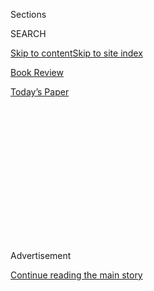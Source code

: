 <div id="app">

<div>

<div>

<div>

<div class="NYTAppHideMasthead css-1q2w90k e1suatyy0">

<div class="section css-ui9rw0 e1suatyy2">

<div class="css-eph4ug er09x8g0">

<div class="css-6n7j50">

</div>

<span class="css-1dv1kvn">Sections</span>

<div class="css-10488qs">

<span class="css-1dv1kvn">SEARCH</span>

</div>

[Skip to content](#site-content)[Skip to site index](#site-index)

</div>

<div id="masthead-section-label" class="css-1wr3we4 eaxe0e00">

[Book
Review](https://www.nytimes3xbfgragh.onion/section/books/review)

</div>

<div class="css-10698na e1huz5gh0">

</div>

</div>

<div id="masthead-bar-one" class="section hasLinks css-15hmgas e1csuq9d3">

<div class="css-uqyvli e1csuq9d0">

</div>

<div class="css-1uqjmks e1csuq9d1">

</div>

<div class="css-9e9ivx">

[](https://myaccount.nytimes3xbfgragh.onion/auth/login?response_type=cookie&client_id=vi)

</div>

<div class="css-1bvtpon e1csuq9d2">

[Today’s
Paper](https://www.nytimes3xbfgragh.onion/section/todayspaper)

</div>

</div>

</div>

</div>

<div data-aria-hidden="false">

<div id="site-content" data-role="main">

<div>

<div class="css-1aor85t" style="opacity:0.000000001;z-index:-1;visibility:hidden">

<div class="css-1hqnpie">

<div class="css-epjblv">

<span class="css-17xtcya">[Book
Review](/section/books/review)</span><span class="css-x15j1o">|</span><span class="css-fwqvlz">‘Wandering
in Strange Lands,’ by Morgan Jerkins: An
Excerpt</span>

</div>

<div class="css-k008qs">

<div class="css-1iwv8en">

<span class="css-18z7m18"></span>

<div>

</div>

</div>

<span class="css-1n6z4y">https://nyti.ms/30tmv77</span>

<div class="css-1705lsu">

<div class="css-4xjgmj">

<div class="css-4skfbu" data-role="toolbar" data-aria-label="Social Media Share buttons, Save button, and Comments Panel with current comment count" data-testid="share-tools">

  - 
  - 
  - 
  - 
    
    <div class="css-6n7j50">
    
    </div>

  - 

</div>

</div>

</div>

</div>

</div>

</div>

<div id="NYT_TOP_BANNER_REGION" class="css-13pd83m">

</div>

<div id="top-wrapper" class="css-1sy8kpn">

<div id="top-slug" class="css-l9onyx">

Advertisement

</div>

[Continue reading the main
story](#after-top)

<div class="ad top-wrapper" style="text-align:center;height:100%;display:block;min-height:250px">

<div id="top" class="place-ad" data-position="top" data-size-key="top">

</div>

</div>

<div id="after-top">

</div>

</div>

<div id="sponsor-wrapper" class="css-1hyfx7x">

<div id="sponsor-slug" class="css-19vbshk">

Supported by

</div>

[Continue reading the main
story](#after-sponsor)

<div id="sponsor" class="ad sponsor-wrapper" style="text-align:center;height:100%;display:block">

</div>

<div id="after-sponsor">

</div>

</div>

<div class="css-9u9xp4 ehdk2mb0">

# ‘Wandering in Strange Lands,’ by Morgan Jerkins: An Excerpt

</div>

<div class="css-170u9t6">

<div class="css-u7fh8e">

<div class="css-79elbk">

Buy Book<span data-aria-hidden="true">
    ▾</span>

  - [Amazon](https://www.amazon.com/gp/search?index=books&tag=NYTBSREV-20&field-keywords=Wandering+in+Strange+Lands%3A+A+Daughter+of+the+Great+Migration+Reclaims+Her+Roots+Morgan+Jerkins)
  - [Apple
    Books](https://du-gae-books-dot-nyt-du-prd.appspot.com/buy?title=Wandering+in+Strange+Lands%3A+A+Daughter+of+the+Great+Migration+Reclaims+Her+Roots&author=Morgan+Jerkins)
  - [Barnes and
    Noble](https://www.anrdoezrs.net/click-7990613-11819508?url=https%3A%2F%2Fwww.barnesandnoble.com%2Fw%2F%3Fean%3D9780062873040)
  - [Books-A-Million](https://www.anrdoezrs.net/click-7990613-35140?url=https%3A%2F%2Fwww.booksamillion.com%2Fp%2FWandering%2Bin%2BStrange%2BLands%253A%2BA%2BDaughter%2Bof%2Bthe%2BGreat%2BMigration%2BReclaims%2BHer%2BRoots%2FMorgan%2BJerkins%2F9780062873040)
  - [Bookshop](https://bookshop.org/a/3546/9780062873040)
  - [Indiebound](https://www.indiebound.org/book/9780062873040?aff=NYT)

</div>

When you purchase an independently reviewed book through our site, we
earn an affiliate commission.

</div>

</div>

<div class="css-xt80pu e12qa4dv0">

<div class="css-1w184yk e1m0lo4l0">

Aug. 4,
2020

<div class="css-4xjgmj">

<div class="css-d8bdto" data-role="toolbar" data-aria-label="Social Media Share buttons, Save button, and Comments Panel with current comment count" data-testid="share-tools">

  - 
  - 
  - 
  - 
    
    <div class="css-6n7j50">
    
    </div>

  - 

</div>

</div>

</div>

</div>

<div class="section meteredContent css-1r7ky0e" name="articleBody" itemprop="articleBody">

<div class="css-1fanzo5 StoryBodyCompanionColumn">

<div class="css-53u6y8">

In 1869 the Gullah Geechee people owned half of Beaufort County of South
Carolina. Since then, they’ve lost fourteen million acres. The best
example of the rapid marginalization of Gullah Geechee people is on
Hilton Head Island, one of the most lucrative places in the South.

In 2018, the *Conde Nast Traveler* ranked Hilton Head Island as the best
island resort area in the United States for the second year in a row,
and for good reason. The island is full of world-class resorts,
delectable cuisine, and sandy beaches, and it generally has idyllic
weather. But beyond the optics of a wonderful vacation spot, there’s a
grim side. Although Gullah Geechee people are spread out all across the
island, their biggest concentration is in the north end. Hilton Head
Island was once one large plantation. After the Civil War, freed black
people bought land from the United States government and settled into
what was the first self-governed town of formerly enslaved black people
in the country: Mitchelville. Other pieces of land were sold to (white)
speculators or previous plantation owners, who settled on the south end.
In 1956, Charles Fraser, the son of a well-off family who made their
fortune in timber, started the “modern” era in Hilton Head by creating
the first resort, Sea Pines Plantation, on the south end, constructing a
bridge to connect to the mainland, and bringing air-conditioning to the
island. But over time, developers wanted to expand to the north, as
well, and were ultimately successful. The lack of legal protection for
those who had heirs property, the rising land taxes, and the exodus of
African Americans leaving the South in general as a part of the Great
Migration, all allowed Fraser to succeed in converting most of Hilton
Head into a prime resort community.

*\[ Return to the review of* [*“Wandering in Strange
Lands.”*](https://www.nytimes3xbfgragh.onion/2020/08/03/books/review/wandering-in-strange-lands-morgan-jerkins.html)
*\]*

Over 80 percent of “early black landowners” from the post– Civil War
period and later did not have wills or clear titles. These landowners
simply passed down their acres to their descendants or relatives as what
is called heirs property. But families who have heirs property cannot
get mortgages, do home repairs, apply for state or federal aid, get
conservation funding, or take out loans available through the US
Department of Agriculture. Heirs property is one of the biggest issues
when it comes to black land preservation and cultural heritage on Hilton
Head Island.

I perused the internet to find Hilton Head locals who were outspoken
about the effects of business expansion into predominantly Gullah
Geechee communities, and found Taiwan Scott. Coincidentally, Taiwan—or
Tai, for short—was born in New Jersey like me. But unlike me, Tai has
traveled regularly to his grandmother’s birthplace in Hilton Head and
decided as an adult to move there to help preserve Gullah Geechee
heritage. Unlike any other person I’d met from the Lowcountry, Scott was
a real estate agent and therefore was willing to divulge his personal
and professional stakes in Hilton Head. At the time that I was scheduled
to meet him, Scott was in the midst of an ongoing battle with the town
to run a business on his own property, and he believed the local media
was not adequately covering the story.

</div>

</div>

<div class="css-1fanzo5 StoryBodyCompanionColumn">

<div class="css-53u6y8">

I drove away from Savannah via I-95 North and then 278 through Jasper
County and Bluffton to Hilton Head, and to this day, it is one of the
most beautiful drives I’ve ever been on. But it was in Hilton Head where
I soon learned how beautiful landscapes masked black carnage that was
simplified and mocked at every turn. I saw the word plantation so much
that I was starting to get a headache: Plantation Cafe & Grill,
Plantation Cafe & Deli, Plantation Shopping Center, Paper & Party
Plantation, Plantation Drive, Plantation Road, Plantation Club,
Plantation Animal Hospital, Plantation Interiors, Plantation Cabinetry,
Plantation Station Inc. . . . With every road I passed, there was
another indication of a perverse symmetry between leisure and slavery.

On the island’s north end, I met Taiwan Scott on his property at 15
Marshland Road. Tai has invested time poring over archaeological studies
on the island to match the locations of praise houses and cemeteries to
new buildings and developments. He was stunned that anyone got clearance
to construct, because these places hold such cultural and spiritual
significance.

Tai’s plan was to have a food-truck-style restaurant and a shop where
fruit, vegetables, seafood, jewelry, and sweetgrass baskets would be
sold. The food truck and kitchen were already DHEC (South Carolina
Department of Health and Environmental Control) approved. Initially, he
was told by the local government that they did not want food trucks on
the island, but they wanted to see his development concept. His initial
development concept would have cost around $50,000. After the town
government’s less-than-enthusiastic response to his plan, the concept
escalated to nearly twice that amount because he was told that he was in
a flood area and everything had to be elevated. He would also need to
include a wrap-around deck. With the comments from the town government
in hand, Tai began to read their rules and regulations book, and found a
section that would allow his food truck without any of the
flood-elevation requirements.

After sitting down with local officials, he was given the OK to proceed.
During the design-review process, he was told that his building was too
orange, despite the color being a cedar natural tone with a transparent
stain. On a trip around town, he spotted a building within Shelter Cove
Harbor, a newly developed upscale waterfront community, with bright
orange awnings over the door and windows. Afterward, Tai consulted his
white next-door neighbor, who owns a successful honey business. This
neighbor showed up to a town meeting and went on record supporting Tai
and his business plan.

*\[ Return to the review of* [*“Wandering in Strange
Lands.”*](https://www.nytimes3xbfgragh.onion/2020/08/03/books/review/wandering-in-strange-lands-morgan-jerkins.html)
*\]*

I wondered why Scott didn’t know what happened in the town meeting;
these kinds of meetings usually have someone recording what happens.
“They didn’t have minutes?”

</div>

</div>

<div class="css-1fanzo5 StoryBodyCompanionColumn">

<div class="css-53u6y8">

“No minutes. I did a freedom-of-information request. They said they
weren’t obligated to take any minutes to this meeting . . . because it
wasn’t an official public meeting.”

“Oh, OK. So once it was discussed, it wasn’t open to the public.” “They
had a closed door meeting . . .”

“. . . that they didn’t invite you to.” “. . . about my establishment.”

What has happened to Tai and his business has caused a shock wave among
the native islanders, since Tai spread the word about what’s going on.
Some elders have encouraged him to stop pressing the local government to
make things right. Others’ hopes are dashed for any economic mobility.

His persistence has come with a cost. He fears for his wife and
children. In 2017, a white pickup truck often circled around his home.
Banana trees that grew on his property were dug up, and the security
camera on his Marshland lot was smashed.

Ideally, Scott would like Gullah people to keep their heirs property but
if they cannot and are forced to sell, he wants them to get the best
offer available. Hilton Head is continuing to develop, and therefore the
property taxes are going to steadily rise. He said to me, “I had one
client—seventeen thousand dollars a year in taxes. I mean how can they
afford to keep that? So they’re forced to sell it.”

To give me a more well-rounded sense of this divided place, Tai took me
on a tour around the island. Within a half hour or so, I was able to
distinguish between Gullah land, with its mobile park homes and weeds
growing wildly on the lawns, and the plantations—or gated
communities—where a pass is required for entry and we could only see
an entrance sign with a long trail to the security booth behind it. In
2016, 77 percent of the Hilton Head population was white and under 7
percent was black. Over 10 percent of the population was in poverty, but
of those in poverty, 30.6 percent were black, whereas only 5.4 percent
were white.

In the 1860s, there were twenty-four plantations on Hilton Head Island.
The rebranding of plantations as gated communities appeals to the white
imagination. An adjunct professor of anthropology at the University of
Tennessee–Knoxville, Melissa Hargrove wrote in her PhD dissertation on
this spatial segregation. “For the Gullah, this practice has translated
into a reinvention of history that denies the collective memories
intimately linking them to these recently appropriated spaces.”

</div>

</div>

<div class="css-1fanzo5 StoryBodyCompanionColumn">

<div class="css-53u6y8">

One of these collective memories is of the way the Gullah people honor
the dead. Alex Brown, chairman of the Hilton Head Town Planning
Commission, whose family has been in Hilton Head for eight generations,
knows of Gullah burial grounds within three plantations: Hilton Head,
Sea Pines, and Indigo Run. About five years ago, one of Brown’s closest
friends passed away and was set to be buried in Indigo Run. Because that
friend was a motorcyclist, Brown and his social circle decided to ride
motorcycles to the funeral in his honor. However, the bikes weren’t
allowed. Brown isn’t sure whether this restriction was discriminatory,
but demonstrates that the gated communities make rules independent of
the town.

Taiwan Scott’s ancestors and countless others are buried in Sea Pines
Plantation where South Carolina’s annual RBC Heritage PGA tournament is
held, a renowned event that Taiwan aches to see. He’s even been a part
of protest during this event to call attention to Gullah displacement.
<sup></sup> With regard to preservation, the state of South Carolina, SC
Code of Laws 27–43–210 states:

This law grants family members and descendants limited access to graves
on private property. It requires owners of cemeteries on private
property to provide reasonable access to family members and descendants
of those buried in the cemetery. The law requires the person wanting
access to the cemetery to submit a written request to the property
owner.

Descendants of someone who’s buried in a cemetery on private property
must rely on the goodwill of a property owner and petition said person,
whether they’re natives or visitors, to pay respects to their own
people. Furthermore, one may have to pay a fee, as is the case with Sea
Pines Plantation. There is a three-dollar fee, like the entrance fee to
a state park, for locals to visit their deceased relatives. That
alongside having to explain themselves to security guards makes it hard
for the Gullah people to maintain their connection to the land.

Tish Lynn is director of communications and outreach for the Center for
Heirs Property Preservation, a Charleston-based non-profit organization
working to help heirs retain their land. In a phone interview, she said,
“All of these developments that have become gated communities on both
Hilton Head and along the coast of South Carolina have cut them \[the
Gullah Geechee\] off from their traditions, their culture, and their way
of life. It’s more than losing land. It’s heritage and culture as we
know it. It’s the loss of access to water as a means of transportation,
to fish and oyster, and make a sustainable living.”

I thought of my family and how suburbs were supposed to be the dream. If
we could have been living in a gated community, that would have been
even better. But now I was seeing that the planning of gated
communities, especially in the South, was at the expense of black
people, their ancestors’ bodies, and their customs. I, the Northerner,
was face-to-face with a man who lived in the North but came back to the
South to fight for his people. Both of us were effects of migration.
Arguably, if more Gullah Geechee people had stayed in Hilton Head, Tai
would not have faced so many challenges with his business venture,
because there would have been more of them to claim their stakes in the
land. Arguably, if my grandfather and his father had kept returning to
Georgia with their children after moving up north, then maybe I would’ve
never felt that my connection to the South had been severed. But this
day felt like a meeting in the middle. No matter where we are along the
coast, we are a vulnerable people, prone to cultural erasure and
amnesia.

*\[ Return to the review of* [*“Wandering in Strange
Lands.”*](https://www.nytimes3xbfgragh.onion/2020/08/03/books/review/wandering-in-strange-lands-morgan-jerkins.html)
*\]*

</div>

</div>

</div>

<div>

</div>

<div>

</div>

<div>

</div>

<div>

<div id="bottom-wrapper" class="css-1ede5it">

<div id="bottom-slug" class="css-l9onyx">

Advertisement

</div>

[Continue reading the main
story](#after-bottom)

<div id="bottom" class="ad bottom-wrapper" style="text-align:center;height:100%;display:block;min-height:90px">

</div>

<div id="after-bottom">

</div>

</div>

</div>

</div>

</div>

## Site Index

<div>

</div>

## Site Information Navigation

  - [© <span>2020</span> <span>The New York Times
    Company</span>](https://help.nytimes3xbfgragh.onion/hc/en-us/articles/115014792127-Copyright-notice)

<!-- end list -->

  - [NYTCo](https://www.nytco.com/)
  - [Contact
    Us](https://help.nytimes3xbfgragh.onion/hc/en-us/articles/115015385887-Contact-Us)
  - [Work with us](https://www.nytco.com/careers/)
  - [Advertise](https://nytmediakit.com/)
  - [T Brand Studio](http://www.tbrandstudio.com/)
  - [Your Ad
    Choices](https://www.nytimes3xbfgragh.onion/privacy/cookie-policy#how-do-i-manage-trackers)
  - [Privacy](https://www.nytimes3xbfgragh.onion/privacy)
  - [Terms of
    Service](https://help.nytimes3xbfgragh.onion/hc/en-us/articles/115014893428-Terms-of-service)
  - [Terms of
    Sale](https://help.nytimes3xbfgragh.onion/hc/en-us/articles/115014893968-Terms-of-sale)
  - [Site
    Map](https://spiderbites.nytimes3xbfgragh.onion)
  - [Help](https://help.nytimes3xbfgragh.onion/hc/en-us)
  - [Subscriptions](https://www.nytimes3xbfgragh.onion/subscription?campaignId=37WXW)

</div>

</div>

</div>

</div>
